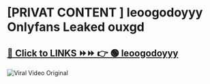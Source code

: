
 # [PRIVAT CONTENT ] leoogodoyyy Onlyfans Leaked ouxgd

## <h2><a href="https://clipsfans.com/leoogodoyyy&ref=git">🔗 Click to LINKS ⏩⏩ 👉 🟢 leoogodoyyy </a></h2>

<a href="https://clipsfans.com/leoogodoyyy&ref=git" rel="nofollow" data-target="animated-image.originalLink"><img src="https://i.ibb.co.com/xMMVF88/686577567.gif" alt="Viral Video Original" style="max-width: 100%; display: inline-block;" data-target="animated-image.originalImage"></a>

